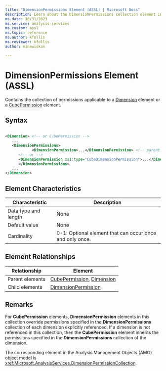 ```yaml
---
title: "DimensionPermissions Element (ASSL) | Microsoft Docs"
description: Learn about the DimensionPermissions collection element in the Analysis Services Scripting Language (ASSL) schema.
ms.date: 10/31/2023
ms.service: analysis-services
ms.custom: assl
ms.topic: reference
ms.author: kfollis
ms.reviewer: kfollis
author: minewiskan

---
```

# DimensionPermissions Element (ASSL)

  Contains the collection of permissions applicable to a [Dimension](../objects/dimension-element-assl.md) element or a [CubePermission](../objects/cubepermission-element-assl.md) element.  
  
## Syntax  
  
```xml  
  
<Dimension> <!-- or CubePermission -->  
   ...  
   <DimensionPermissions>  
            <DimensionPermission>...</DimensionPermission> <!-- parent: Dimension -->  
      <!-- or -->  
      <DimensionPermission xsi:type="CubeDimensionPermission">...</DimensionPermission> <!-- parent: CubePermission -->  
      </DimensionPermissions>  
   ...  
</Dimension>  
```  
  
## Element Characteristics  
  
|Characteristic|Description|  
|--------------------|-----------------|  
|Data type and length|None|  
|Default value|None|  
|Cardinality|0-1: Optional element that can occur once and only once.|  
  
## Element Relationships  
  
|Relationship|Element|  
|------------------|-------------|  
|Parent elements|[CubePermission](../objects/cubepermission-element-assl.md), [Dimension](../objects/dimension-element-assl.md)|  
|Child elements|[DimensionPermission](../objects/dimensionpermission-element-assl.md)|  
  
## Remarks  
 For **CubePermission** elements, **DimensionPermission** elements in this collection override permissions specified in the **DimensionPermissions** collection of each dimension explicitly referenced. If a dimension is not referenced in this collection, then the **CubePermission** element inherits the permissions specified in the **DimensionPermissions** collection of the dimension.  
  
 The corresponding element in the Analysis Management Objects (AMO) object model is <xref:Microsoft.AnalysisServices.DimensionPermissionCollection>.  

